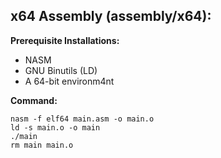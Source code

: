 ## x64 Assembly (assembly/x64):
**Prerequisite Installations:** 
- NASM
- GNU Binutils (LD)
- A 64-bit environm4nt

**Command:**
```
nasm -f elf64 main.asm -o main.o
ld -s main.o -o main
./main
rm main main.o
```
